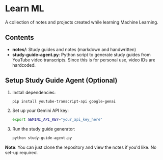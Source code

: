 # Learn ML

A collection of notes and projects created while learning Machine Learning.

## Contents

- **notes/**: Study guides and notes (markdown and handwritten)
- **study-guide-agent.py**: Python script to generate study guides from YouTube video transcripts. Since this is for personal use, video IDs are hardcoded.

## Setup Study Guide Agent (Optional)

1. Install dependencies:
   ```bash
   pip install youtube-transcript-api google-genai
   ```

2. Set up your Gemini API key:
   ```bash
   export GEMINI_API_KEY="your_api_key_here"
   ```

3. Run the study guide generator:
   ```bash
   python study-guide-agent.py
   ```
**Note**: You can just clone the repository and view the notes if you'd like. No set-up required.



